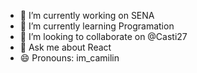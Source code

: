 - 🔭 I’m currently working on SENA
- 🌱 I’m currently learning Programation
- 👯 I’m looking to collaborate on @Casti27
- 💬 Ask me about React
- 😄 Pronouns: im_camilin

